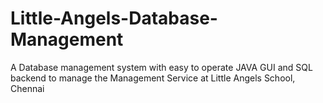 # Little-Angels-Database-Management

A Database management system with easy to operate JAVA GUI and SQL backend to manage the Management Service at Little Angels School, Chennai
